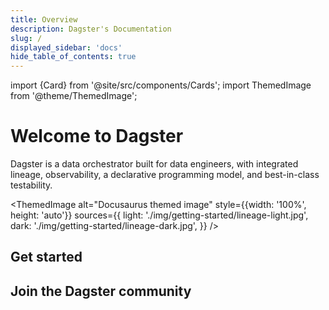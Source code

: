```yaml
---
title: Overview
description: Dagster's Documentation
slug: /
displayed_sidebar: 'docs'
hide_table_of_contents: true
---
```


import {Card} from '@site/src/components/Cards';
import ThemedImage from '@theme/ThemedImage';

# Welcome to Dagster

Dagster is a data orchestrator built for data engineers, with integrated lineage, observability, a declarative programming model, and best-in-class testability.

<CodeExample
  path="docs_snippets/docs_snippets/getting-started/hello-world.py"
  language="python"
  title="defs/assets.py"
/>
<ThemedImage
  alt="Docusaurus themed image"
  style={{width: '100%', height: 'auto'}}
  sources={{
    light: './img/getting-started/lineage-light.jpg',
    dark: './img/getting-started/lineage-dark.jpg',
  }}
/>

## Get started

<div className="card-group cols-2">
  <Card label="Quickstart" href="/getting-started/quickstart" logo="./img/getting-started/icon-start.svg" description="Build your first Dagster pipeline in our Quickstart tutorial." />
  <Card label="Thinking in Assets" href="/guides/build/assets" logo="./img/getting-started/icon-assets.svg" description="New to Dagster? Learn about how thinking in assets can help you manage your data better." />
  <Card label="Dagster Plus" href="/deployment/dagster-plus" logo="./img/getting-started/icon-plus.svg" description="Learn about Dagster Plus, our managed offering that includes a hosted Dagster instance and many more features." />
</div>

## Join the Dagster community

<div className="card-group cols-2">
  <Card label="Slack" href="https://dagster.io/slack" logo="./img/getting-started/icon-slack.svg" description="Join our Slack community to talk with other Dagster users, use our AI-powered chatbot, and get help with Dagster." />
  <Card label="GitHub" href="https://github.com/dagster-io/dagster" logo="./img/getting-started/icon-github.svg" description="Star our GitHub repository and follow our development through GitHub Discussions." />
  <Card label="Youtube" href="https://www.youtube.com/@dagsterio" logo="./img/getting-started/icon-youtube.svg" description="Watch our latest videos on YouTube." />
  <Card label="Dagster University" href="https://courses.dagster.io" logo="./img/getting-started/icon-education.svg" description="Learn Dagster through interactive courses and hands-on tutorials." />
</div>
